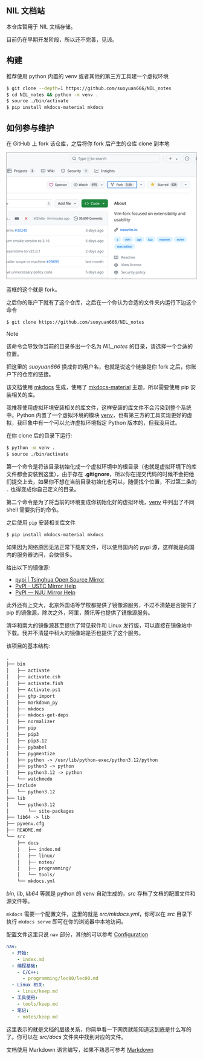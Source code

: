 ## NIL 文档站

本仓库暂用于 NIL 文档存储。

目前仍在早期开发阶段，所以还不完善，见谅。

## 构建

推荐使用 python 内置的 venv 或者其他的第三方工具建一个虚拟环境

```bash
$ git clone --depth=1 https://github.com/suoyuan666/NIL_notes
$ cd NIL_notes && python -m venv .
$ source ./bin/activate
$ pip install mkdocs-material mkdocs
```

##  如何参与维护

在 GitHub 上 fork 该仓库，之后将你 fork 后产生的仓库 clone 到本地

![fork_demo](./assets/img/fork_demo.png)

蓝框的这个就是 fork。

之后你的账户下就有了这个仓库，之后在一个你认为合适的文件夹内运行下边这个命令

```bash
$ git clone https://github.com/suoyuan666/NIL_notes
```

> [!NOTE]
>
> 该命令会导致你当前的目录多出一个名为 *NIL_notes* 的目录，请选择一个合适的位置。
>
> 把这里的 *suoyuan666* 换成你的用户名，也就是说这个链接是你 fork 之后，你账户下的仓库的链接。

该文档使用 [mkdocs](https://github.com/mkdocs/mkdocs) 生成，使用了 [mkdocs-material](https://github.com/squidfunk/mkdocs-material) 主题，所以需要使用 pip 安装相关的库。

我推荐使用虚拟环境安装相关的库文件，这样安装的库文件不会污染到整个系统中。Python 内置了一个虚拟环境的模块 [venv](https://docs.python.org/zh-cn/3/library/venv.html)，也有第三方的工具实现更好的虚拟，我印象中有一个可以允许虚拟环境指定 Python 版本的，但我没用过。

在你 clone 后的目录下运行:

```bash
$ python -m venv .
$ source ./bin/activate
```

第一个命令是将该目录初始化成一个虚拟环境中的根目录（也就是虚拟环境下的库文件都会安装到这里），由于存在 **.gitignore**，所以你在提交代码的时候不会把他们提交上去，如果你不想在当前目录初始化也可以，随便找个位置，不过第二条的 `.` 也得变成你自己定义的目录。

第二个命令是为了将当前的环境变成你初始化好的虚拟环境，[venv](https://docs.python.org/zh-cn/3/library/venv.html#how-venvs-work) 中列出了不同 shell 需要执行的命令。

之后使用 `pip` 安装相关库文件

```bash
$ pip install mkdocs-material mkdocs
```

如果因为网络原因无法正常下载库文件，可以使用国内的 pypi 源，这样就是向国内的服务器访问，会快很多。

给出以下的镜像源:

- [pypi | Tsinghua Open Source Mirror](https://mirrors.tuna.tsinghua.edu.cn/help/pypi/)
- [PyPI - USTC Mirror Help](https://mirrors.ustc.edu.cn/help/pypi.html)
- [PyPI — NJU Mirror Help](https://nju-mirror-help.njuer.org/pypi.html)

此外还有上交大，北京外国语等学校都提供了镜像源服务，不过不清楚是否提供了 pip 的镜像源，除次之外，阿里，腾讯等也提供了镜像源服务。

清华和南大的镜像源甚至提供了常见软件和 Linux 发行版，可以直接在镜像站中下载。我并不清楚中科大的镜像站是否也提供了这个服务。

该项目的基本结构:

```txt
.
├── bin
│   ├── activate
│   ├── activate.csh
│   ├── activate.fish
│   ├── Activate.ps1
│   ├── ghp-import
│   ├── markdown_py
│   ├── mkdocs
│   ├── mkdocs-get-deps
│   ├── normalizer
│   ├── pip
│   ├── pip3
│   ├── pip3.12
│   ├── pybabel
│   ├── pygmentize
│   ├── python -> /usr/lib/python-exec/python3.12/python
│   ├── python3 -> python
│   ├── python3.12 -> python
│   └── watchmedo
├── include
│   └── python3.12
├── lib
│   └── python3.12
│       └── site-packages
├── lib64 -> lib
├── pyvenv.cfg
├── README.md
└── src
    ├── docs
    │   ├── index.md
    │   ├── linux/
    │   ├── notes/
    │   ├── programming/
    │   └── tools/
    └── mkdocs.yml
```

_bin_, _lib_, _lib64_ 等就是 python 的 venv 自动生成的，_src_ 存档了文档的配置文件和源文件等。

`mkdocs` 需要一个配置文件，这里的就是 _src/mkdocs.yml_，你可以在 _src_ 目录下执行 `mkdocs serve` 即可在你的浏览器中本地访问。

配置文件这里只说 `nav` 部分，其他的可以参考 [Configuration](https://www.mkdocs.org/user-guide/configuration/)

```yml
nav:
  - 开始:
    - index.md
  - 编程基础:
    - C/C++:
      - programming/lec00/lec00.md
  - Linux 相关:
    - linux/keep.md
  - 工具使用:
    - tools/keep.md
  - 笔记:
    - notes/keep.md
```

这里表示的就是文档的层级关系，你简单看一下网页就能知道这到底是什么写的了。你可以在 _src/docs_ 文件夹中找到对应的文件。

文档使用 Markdown 语言编写，如果不熟悉可参考 [Markdown](./misc/markdown/)